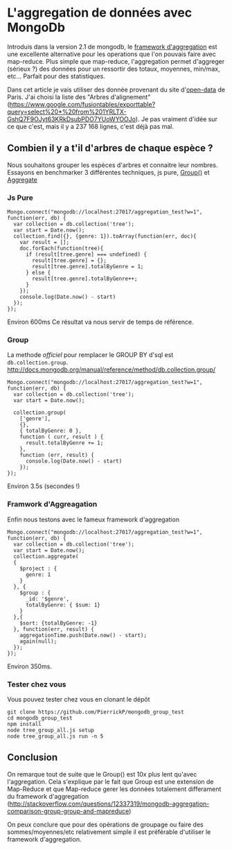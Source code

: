 # L'aggregation de données avec MongoDb

Introduis dans la version 2.1 de mongodb, le [framework d'aggregation](http://docs.mongodb.org/manual/core/aggregation/) est une excellente alternative pour les operations que l'on pouvais faire avec map-reduce.
Plus simple que map-reduce, l'aggregation permet d'aggreger (sérieux ?) des données pour un ressortir des totaux, moyennes, min/max, etc...
Parfait pour des statistiques.

Dans cet article je vais utiliser des donnée provenant du site d'[open-data](http://opendata.paris.fr/) de Paris.
J'ai choisi la liste des "Arbres d'alignement" (https://www.google.com/fusiontables/exporttable?query=select%20*%20from%201YRLTX-GshQ7F9OJyt63KRkDsubPDO7YUoWYOOJo). Je pas vraiment d'idée sur ce que c'est, mais il y a 237 168 lignes, c'est déjà pas mal.

## Combien il y a t'il d'arbres de chaque espèce ?

Nous souhaitons grouper les espèces d'arbres et connaitre leur nombres.
Essayons en benchmarker 3 différentes techniques, js pure, [Group()](http://docs.mongodb.org/manual/reference/command/group/) et [Aggregate](http://docs.mongodb.org/manual/reference/command/aggregate/#dbcmd.aggregate)

### Js Pure

```
Mongo.connect("mongodb://localhost:27017/aggregation_test?w=1", function(err, db) {
  var collection = db.collection('tree');
  var start = Date.now();
  collection.find({}, {genre: 1}).toArray(function(err, doc){
    var result = [];
    doc.forEach(function(tree){
      if (result[tree.genre] === undefined) {
        result[tree.genre] = {};
        result[tree.genre].totalByGenre = 1;
      } else {
        result[tree.genre].totalByGenre++;
      }
    });
    console.log(Date.now() - start)
  });
});
```

Environ 600ms
Ce résultat va nous servir de temps de référence.

### Group

La methode *officiel* pour remplacer le GROUP BY d'sql est ``db.collection.group``.
http://docs.mongodb.org/manual/reference/method/db.collection.group/

```
Mongo.connect("mongodb://localhost:27017/aggregation_test?w=1", function(err, db) {
  var collection = db.collection('tree');
  var start = Date.now();

  collection.group(
    ['genre'],
    {},
    { totalByGenre: 0 },
    function ( curr, result ) {
      result.totalByGenre += 1;
    },
    function (err, result) {
      console.log(Date.now() - start)
    });
});
```
Environ 3.5s (secondes !)

### Framwork d'Aggreagation

Enfin nous testons avec le fameux framework d'aggregation

```
Mongo.connect("mongodb://localhost:27017/aggregation_test?w=1", function(err, db) {
  var collection = db.collection('tree');
  var start = Date.now();
  collection.aggregate(
  {
    $project : {
      genre: 1
    }
  }, {
    $group : {
      _id: '$genre',
      totalByGenre: { $sum: 1}
    }
  },{
    $sort: {totalByGenre: -1}
  }, function(err, result) {
    aggregationTime.push(Date.now() - start);
    again(null);
  });
});
```

Environ 350ms.

### Tester chez vous

Vous pouvez tester chez vous en clonant le dépôt

```
git clone https://github.com/PierrickP/mongodb_group_test
cd mongodb_group_test
npm install
node tree_group_all.js setup
node tree_group_all.js run -n 5
```

## Conclusion

On remarque tout de suite que le Group() est 10x plus lent qu'avec l'aggregation.
Cela s'explique par le fait que Group est une extension de Map-Reduce et que Map-reduce gerer les données totalement differament du framework d'aggregation
(http://stackoverflow.com/questions/12337319/mongodb-aggregation-comparison-group-group-and-mapreduce)

On peux conclure que pour des opérations de groupage ou faire des sommes/moyennes/etc relativement simple il est préférable d'utiliser le framework d'aggregation.
